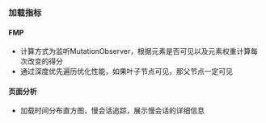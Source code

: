 
### 加载指标
#### FMP
- 计算方式为监听MutationObserver，根据元素是否可见以及元素权重计算每次改变的得分
- 通过深度优先遍历优化性能，如果叶子节点可见，那父节点一定可见

#### 页面分析
- 加载时间分布直方图，慢会话追踪，展示慢会话的详细信息
